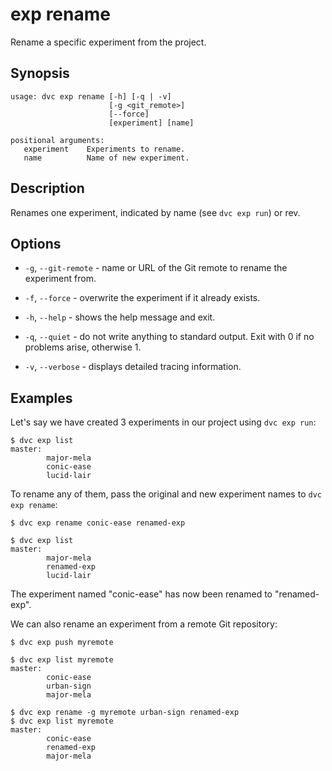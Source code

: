 # exp rename

Rename a specific experiment from the <abbr>project</abbr>.

## Synopsis

```usage
usage: dvc exp rename [-h] [-q | -v]
                      [-g <git_remote>]
                      [--force]
                      [experiment] [name]

positional arguments:
   experiment    Experiments to rename.
   name          Name of new experiment.
```

## Description

Renames one experiment, indicated by name (see `dvc exp run`) or rev.

## Options

- `-g`, `--git-remote` - name or URL of the Git remote to rename the experiment
  from.

- `-f`, `--force` - overwrite the experiment if it already exists.

- `-h`, `--help` - shows the help message and exit.

- `-q`, `--quiet` - do not write anything to standard output. Exit with 0 if no
  problems arise, otherwise 1.

- `-v`, `--verbose` - displays detailed tracing information.

## Examples

Let's say we have created 3 experiments in our project using `dvc exp run`:

```cli
$ dvc exp list
master:
        major-mela
        conic-ease
        lucid-lair
```

To rename any of them, pass the original and new experiment names to
`dvc exp rename`:

```cli
$ dvc exp rename conic-ease renamed-exp

$ dvc exp list
master:
        major-mela
        renamed-exp
        lucid-lair
```

The experiment named "conic-ease" has now been renamed to "renamed-exp".

We can also rename an experiment from a remote Git repository:

```cli
$ dvc exp push myremote

$ dvc exp list myremote
master:
        conic-ease
        urban-sign
        major-mela

$ dvc exp rename -g myremote urban-sign renamed-exp
$ dvc exp list myremote
master:
        conic-ease
        renamed-exp
        major-mela
```

